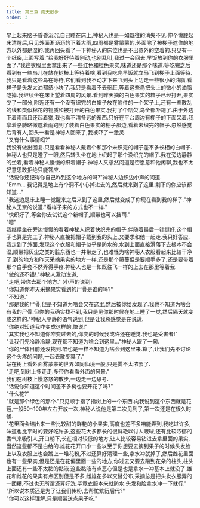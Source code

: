 ```yaml
---
title: 第三章 雨天散步
order: 3
---
```


早上起来脑子昏昏沉沉,自己睡在床上,神秘人也是一如既往的消失不见.伸个懒腰起床清醒后,只见外面淅沥沥的下着大雨,四周都是雾蒙蒙的.外面除了被棚子遮住的地方以外都是湿的.我再回头看了一下神秘人的床位也是不出意外的空着的.只见有一个纸条,上面写着:"给我好好待着别动,也别乱叫,我过一会回去.早饭放到你的衣服里面了."我往衣服里面拿出来了一些红色和橙色果实,味道还是那个味道.等吃完之后看到有一些鸟儿在站在树枝上等待着啥,看到我吃完早饭就立马飞到棚子上面等待.我只是看着这些鸟在等待,它们看到我不动才下来飞到头上叨走一些很小的油脂,看样子是头发太油都结小块了.我只是看着不去驱赶,等着这些鸟把头上的微小的油脂吃掉.我继续坐在床上望着四周的风景.看到昨天摘的白色果实的箱子已经打开,果实少了一部分,附近还有一个没有织完的白帽子放在附件的一个架子上,还有一些散乱的线和类似棉花的物质和被打开的白色果实.我打了个哈欠,鸟全都吓跑了.由于外边下着雨而且还起着雾,我也看不清多远的东西.只好在平台周边有棚子的下面呆着.我拿着胳膊略微遮着雨跑到了装着白色果实的棚子那边,看着未织完的帽子.忽然感觉后背有人,回头一看是神秘人回来了,我被吓了一激灵.  
"又有什么事情吗?"  
我没有做出回复.只是看看神秘人戴着个和那个未织完的帽子差不多长相的白帽子.  
神秘人也只是瞪了一眼,然后转头坐在地上织起了那个没织完的帽子.我在旁边静静的坐着,看着神秘人慢慢的织着帽子.神秘人又忽然问道是否愿意和他闲聊,我也不太好意思敢拒绝只能答应.  
"话说你还记得你自己咋到这个地方的吗?"神秘人边织边小声的问道.  
"Emm... 我记得是地上有个洞不小心掉进去的,然后就来到了这里.剩下的你应该都知道..."  
"我这边是床上睡一觉醒来之后来到了这里,然后就变成了你现在看到我的样子."神秘人无奈的说道."看样子来的方式也不一样."  
"快织好了,等会你去试试这个新帽子,顺带也可以挡雨."  
"嗯"  
我继续坐在旁边慢慢的看着神秘人织着快织完的帽子.伴随着最后一针缝好,这个帽子也算是完工了.神秘人直接把帽子戴到我的头上,又要求和他一起走.我只好答应.  
我走到了外面,发现这个衣服和帽子似乎是防水的,水到上面直接滑落下去根本不会湿,顺带把灰尘之类的脏东西也一并带走了,也难怪为啥神秘人衣服看起来比较干净了.到的地方和昨天采摘果实的地方一样,还是那个藤蔓但是要顺手多了,还是要带着那个白手套不然弄得手疼.神秘人也是一如既往飞一样的上去在那里等着我.  
"做的还不错!."神秘人激动说道,  
"走吧,带你去那个地方." (小声的说到)  
"你知道你昨天采摘果实看到的尸骨是谁的吗?"  
"不知道."  
"那是我的尸骨,但是不知道为啥会又在这里,然后被你给发现了.我也不知道为啥会有我的尸骨.但你的我确实找不到,我只是见你那时候在地上睡了一觉,然后隔天就变成这样的."神秘人平静的语气说到,但是让我总感觉是在说谎.  
"你绝对知道我咋变成这样的,快说!"  
"其实我也不知道你咋变过去的,你变的时候我或许还在睡觉.我也是受害者!"  
"让我们先冷静冷静,现在都不知道为啥会到这里..."神秘人跟了一句.  
"你的尸体目前还没找到.咱也是一样不知道为啥会到这里来.算了,让我们先不讨论这个头疼的问题,一起去散步算了."  
站在树上看外面雾蒙蒙的世界如同仙境一般,只是雾不太浓罢了.  
"走吧,到树上多走走.多带你看看外面的风景."  
我们在树枝上慢悠悠的散步,一边走一边思考.  
"话说你知道这个时间差不多树也要开花了吗?"  
"什么花?"  
"就是那个绿色的那个."只见顺手指了指树上的一个东西.向我说到这个东西就是花苞,一般50~100年左右开放一次.神秘人说他是第二次见到了,第一次还是在很久时候.  
"花里面会结出来一些比较甜的鲜艳的小果实,高度也差不多咱能弄到,我吃过许多,味道也比平时的要好吃许多,这些花大多都长的很鲜艳以讨人眼球,还有比较浓郁的香气来吸引人,开口朝下,长在相对较低的地方,让人比较容易钻进去拿里面的果实,当然这些都不是白给的.雄花花开口小一些以至于你想要去摘到果子的时候头发脸上以及衣服上也会蹭上一堆花粉,不过还算好清理一些,拿水冲就掉了,然后雌花里面也有一些果实,但是还是在花偏里面一些的地方,你过去又要去蹭到花朵的柱头,柱头上面还有一些不太黏的黏液.这些黏液有点恶心但是也是拿水一冲基本上就没了,雄花和雌花的果实有点区别但是不多,雌雄花多以交替分布,采摘总是把头发衣服弄的一团糟,不过也无所谓还算好洗.毕竟衣服本来就防水.头发和脸拿水冲一下就行."  
"所以说本质还是为了让我们传粉,去帮忙繁衍后代?"  
"你可以这样理解,只是顺带送点果子吃."  
